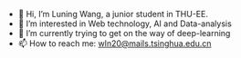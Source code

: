 - 👋 Hi, I’m Luning Wang, a junior student in THU-EE. 
- 👀 I’m interested in Web technology, AI and Data-analysis
- 🌱 I’m currently trying to get on the way of deep-learning
- 📫 How to reach me: wln20@mails.tsinghua.edu.cn

<!---
wln20/wln20 is a ✨ special ✨ repository because its `README.md` (this file) appears on your GitHub profile.
You can click the Preview link to take a look at your changes.
--->
